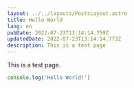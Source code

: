 ```yaml
---
layout: ../../layouts/PostsLayout.astro
title: Hello World
lang: en
pubDate: 2022-07-23T13:14:14.759Z
updatedDate: 2022-07-23T13:14:14.773Z
description: This is a test page
---
```


This is a test page.

```javascript
console.log('Hello World!')
```
